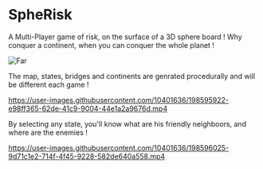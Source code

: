 # SpheRisk
A Multi-Player game of risk, on the surface of a 3D sphere board ! Why conquer a continent, when you can conquer the whole planet !

![Far](https://user-images.githubusercontent.com/10401636/198595959-7be30544-ceba-4a2d-b02a-5fb83f1fa55e.JPG)

The map, states, bridges and continents are genrated procedurally and will be different each game !

https://user-images.githubusercontent.com/10401636/198595922-e98ff365-62de-41c9-9004-44e1a2a9676d.mp4

By selecting any state, you'll know what are his friendly neighboors, and where are the enemies !

https://user-images.githubusercontent.com/10401636/198596025-9d71c1e2-714f-4f45-9228-582de640a558.mp4

